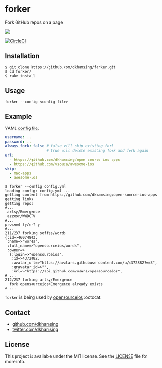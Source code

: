 # forker

Fork GitHub repos on a page

![](http://i.giphy.com/n1JN4fSrXovJe.gif)

[![CircleCI](https://img.shields.io/circleci/project/dkhamsing/forker.svg)]()

## Installation

```shell
$ git clone https://github.com/dkhamsing/forker.git
$ cd forker/
$ rake install
```

## Usage

```
forker --config <config file>
```

## Example

YAML [config file](bin/config.yml):

```yml
username: ..
password: ..
always_fork: false # false will skip existing fork
                   # true will delete existing fork and fork again
url:
  - https://github.com/dkhamsing/open-source-ios-apps
  - https://github.com/vsouza/awesome-ios
skip:
  - mac-apps
  - awesome-ios
```

```shell
$ forker --config config.yml
loading config: config.yml ...
getting content from https://github.com/dkhamsing/open-source-ios-apps
getting links
getting repos
#...
 artsy/Emergence
 azzoor/WWDCTV
#...
proceed (y/n)? y
#...
211/237 forking soffes/words
{:id=>46074803,
 :name=>"words",
 :full_name=>"opensourceios/words",
 :owner=>
  {:login=>"opensourceios",
   :id=>4372882,
   :avatar_url=>"https://avatars.githubusercontent.com/u/4372882?v=3",
   :gravatar_id=>"",
   :url=>"https://api.github.com/users/opensourceios",
# ...
212/237 forking artsy/Emergence
  fork opensourceios/Emergence already exists
# ...
```

`forker` is being used by [opensourceios](https://github.com/opensourceios) :octocat:

## Contact

- [github.com/dkhamsing](https://github.com/dkhamsing)
- [twitter.com/dkhamsing](https://twitter.com/dkhamsing)

## License

This project is available under the MIT license. See the [LICENSE](LICENSE) file for more info.

